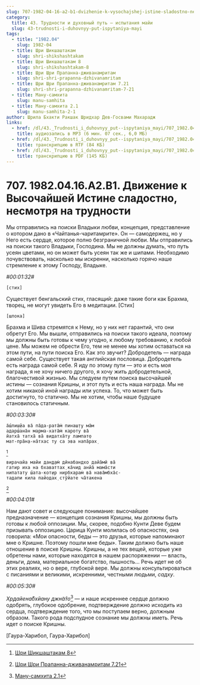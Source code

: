 ```yaml
---
slug: 707-1982-04-16-a2-b1-dvizhenie-k-vysochajshej-istine-sladostno-nesmotrya-na-trudnosti
category:
  title: 43. Трудности и духовный путь — испытания майи
  slug: 43-trudnosti-i-duhovnyy-put-ispytaniya-mayi
tags:
  - title: "1982.04"
    slug: 1982-04
  - title: Шри Шикшаштакам
    slug: shri-shikshashtakam
  - title: Шри Шикшаштакам 8
    slug: shri-shikshashtakam-8
  - title: Шри Шри Прапанна-дживанамритам
    slug: shri-shri-prapanna-dzhivanamritam
  - title: Шри Шри Прапанна-дживанамритам 7.21
    slug: shri-shri-prapanna-dzhivanamritam-7-21
  - title: Ману-самхита
    slug: manu-samhita
  - title: Ману-самхита 2.1
    slug: manu-samhita-2-1
author: Шрила Бхакти Ракшак Шридхар Дев-Госвами Махарадж
links:
  - href: /dl/43._Trudnosti_i_duhovnyy_put--ispytaniya_mayi/707_1982.04.16.A2.B1_SridharMj_Dvizhenie_k_Vysochajshej_Istine_sladostno_nesmotrja_na_trudnosti.mp3
    title: аудиозапись в MP3 (6 мин. 07 сек., 6,0 МБ)
  - href: /dl/43._Trudnosti_i_duhovnyy_put--ispytaniya_mayi/707_1982.04.16.A2.B1_SridharMj_Dvizhenie_k_Vysochajshej_Istine_sladostno_nesmotrja_na_trudnosti.rtf
    title: транскрипцию в RTF (84 КБ)
  - href: /dl/43._Trudnosti_i_duhovnyy_put--ispytaniya_mayi/707_1982.04.16.A2.B1_SridharMj_Dvizhenie_k_Vysochajshej_Istine_sladostno_nesmotrja_na_trudnosti.pdf
    title: транскрипцию в PDF (145 КБ)
---
```


# 707. 1982.04.16.A2.B1. Движение к Высочайшей Истине сладостно, несмотря на трудности

Мы отправились на поиски Владыки любви, концепция, представление о котором дано в «Чайтанья-чаритамрите». Он — самодержец, но у Него есть сердце, которое полно безграничной любви. Мы отправились на поиски такого Владыки, Господина. Мы не должны думать, что путь усеян цветами, но он может быть усеян так же и шипами. Необходимо почувствовать, насколько мы искренни, насколько горячо наше стремление к этому Господу, Владыке.

*#00:01:32#*

    [стих]

Существует бенгальский стих, гласящий: даже такие боги как Брахма, творец, не могут увидеть Его в медитации. [Стих]

    [шлока]

Брахма и Шива стремятся к Нему, но у них нет гарантий, что они обретут Его. Мы вышли, отправились на поиски такого идеала, поэтому мы должны быть готовы к чему угодно, к любому требованию, к любой цене. Мы можем не обрести Его, тем не менее мы хотим оставаться на этом пути, на пути поиска Его. Как это звучит? Добродетель — награда самой себе. Существует такая английская пословица. Добродетель есть награда самой себе. Я иду по этому пути — это и есть моя награда, я не хочу ничего другого, я хочу жить добродетельной, благочестивой жизнью. Мы следуем путем поиска высочайшей истины — сознания Кришны, и этот путь и есть наша награда. Мы не хотим никакой иной награды или успеха. То, что может быть достигнуто, то статично. Мы не хотим, чтобы наше будущее становилось статичным.

*#00:03:30#*

    а̄ш́лиш̣йа ва̄ па̄да-рата̄м̇ пинаш̣т̣у ма̄м
    адарш́ана̄н марма-хата̄м̇ кароту ва̄
    йатха̄ татха̄ ва̄ видатха̄ту лампат̣о
    мат-пра̄н̣а-на̄тхас ту са эва напа̄рах̣
[^_ftn1]

    вирачайа майи дан̣д̣ам̇ дӣнабандхо дайа̄мӣ ва̄
    гатир иха на бхаваттах̣ ка̄чид анйа̄ мама̄сти
    нипатату ш́ата-кот̣ир нирбхарам̇ ва̄ нава̄мбха̄с-
    тадапи кила пайодах̣ стӯйате ча̄такена
[^_ftn2]

*#00:04:01#*

Нам дают совет и следующее понимание: высочайшее предназначение — концепция сознания Кришны, мы должны быть готовы к любой оппозиции. Мы, скорее, подобно Кунти Деве будем призывать оппозицию. Царица Кунти молилась об опасностях, она говорила: «Мои опасности, беды — это друзья, которые напоминают мне о Кришне. Поэтому пошли мне беды». Таким должно быть наше отношение в поиске Кришны. Кришны, а не тех вещей, которые уже обретены нами, которые находятся в нашем распоряжении — власть, деньги, дома, материальное богатство, пышность… Речь идет не об этих реалиях, но о вере, глубокой вере. Мы должны консультироваться с писаниями и великими, искренними, честными людьми, *садху*.

*#00:05:30#*

*Хр̣дайена̄бхйану джн̃а̄то*[^_ftn3] — и наше искреннее сердце должно одобрять, глубокое одобрение, подтверждение должно исходить из сердца, подтверждение того, что мы поступаем верно, должным образом. Такого рода подспудное сознание мы должны иметь. Речь идет о поиске Кришны.

[Гаура-Харибол, Гаура-Харибол]



[^_ftn1]: [Шри Шикшаштакам 8](../notes/shri-shikshashtakam/shri-shikshashtakam-8.md)

[^_ftn2]: [Шри Шри Прапанна-дживанамритам 7.21](../notes/shri-shri-prapanna-dzhivanamritam/shri-shri-prapanna-dzhivanamritam-7-21.md)

[^_ftn3]: [Ману-самхита 2.1](../notes/manu-samhita/manu-samhita-2-1.md)

